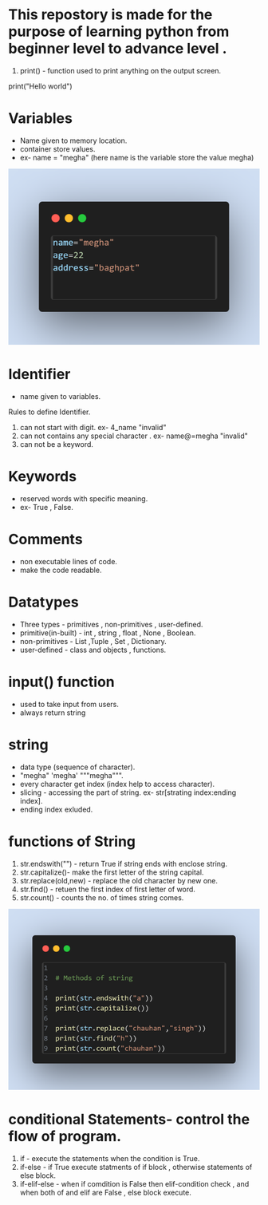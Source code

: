 # This repostory is made for the purpose of learning python from beginner level to advance level .

1. print() -  function used to print anything on the output screen.


print("Hello world")

# Variables
- Name given to memory location.
- container store values.
- ex- name = "megha"    (here name is the variable store the value megha)

![alt text](<codesnap varibale in python.png>)


# Identifier
- name given to variables.

Rules to define Identifier.
1. can not start with digit. ex- 4_name   "invalid"
2. can not contains any special character . ex- name@=megha   "invalid" 
3. can not be a keyword.

# Keywords
- reserved words with specific meaning.
- ex- True , False.

# Comments
- non executable lines of code.
- make the code readable.

# Datatypes
- Three types - primitives , non-primitives , user-defined.
- primitive(in-built) - int , string , float , None , Boolean.
- non-primitives - List ,Tuple , Set , Dictionary.
- user-defined - class and objects , functions.

# input()  function
- used to take input from users.
- always return string

# string
- data type (sequence of character).
- "megha" 'megha' """megha""".
- every character get index (index help to access character).
- slicing - accessing the part of string. ex- str[strating index:ending index].
- ending index exluded.

# functions of String
1. str.endswith("") - return True if string ends with enclose string.
2. str.capitalize()- make the first letter of the string capital.
3. str.replace(old,new) - replace the old character by new one.
4. str.find() - retuen the first index of first letter of word.
5. str.count() -  counts the no. of times string comes.

![alt text](<methods of string.png>)

# conditional Statements- control the flow of program.
1. if - execute the statements when the condition is True.
2. if-else - if True execute statments of if block , otherwise statements of else block.
3. if-elif-else - when if comdition is False then elif-condition check , and when both of and elif are False , else block execute.


